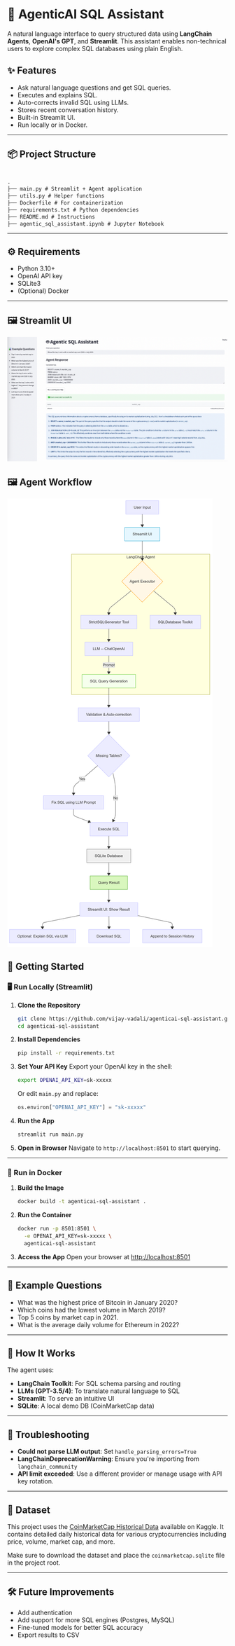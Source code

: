 # 🧠 AgenticAI SQL Assistant

A natural language interface to query structured data using **LangChain Agents**, **OpenAI's GPT**, and **Streamlit**. This assistant enables non-technical users to explore complex SQL databases using plain English.

## ✨ Features

- Ask natural language questions and get SQL queries.
- Executes and explains SQL.
- Auto-corrects invalid SQL using LLMs.
- Stores recent conversation history.
- Built-in Streamlit UI.
- Run locally or in Docker.

---

## 📦 Project Structure

```

.
├── main.py # Streamlit + Agent application
├── utils.py # Helper functions
├── Dockerfile # For containerization
├── requirements.txt # Python dependencies
├── README.md # Instructions
├── agentic_sql_assistant.ipynb # Jupyter Notebook

```

---

## ⚙️ Requirements

- Python 3.10+
- OpenAI API key
- SQLite3
- (Optional) Docker

---

## 🖼️ Streamlit UI

![Agent UI Screenshot](images/streamlit.png)

## 🖼️ Agent Workflow

![Workflow](images/workflow.png)

## 🚀 Getting Started

### 🖥️ Run Locally (Streamlit)

1. **Clone the Repository**

   ```bash
   git clone https://github.com/vijay-vadali/agenticai-sql-assistant.git
   cd agenticai-sql-assistant
   ```

2. **Install Dependencies**

   ```bash
   pip install -r requirements.txt
   ```

3. **Set Your API Key**
   Export your OpenAI key in the shell:

   ```bash
   export OPENAI_API_KEY=sk-xxxxx
   ```

   Or edit `main.py` and replace:

   ```python
   os.environ["OPENAI_API_KEY"] = "sk-xxxxx"
   ```

4. **Run the App**

   ```bash
   streamlit run main.py
   ```

5. **Open in Browser**
   Navigate to `http://localhost:8501` to start querying.

---

### 🐳 Run in Docker

1. **Build the Image**

   ```bash
   docker build -t agenticai-sql-assistant .
   ```

2. **Run the Container**

   ```bash
   docker run -p 8501:8501 \
     -e OPENAI_API_KEY=sk-xxxxx \
     agenticai-sql-assistant
   ```

3. **Access the App**
   Open your browser at [http://localhost:8501](http://localhost:8501)

---

## 🧪 Example Questions

- What was the highest price of Bitcoin in January 2020?
- Which coins had the lowest volume in March 2019?
- Top 5 coins by market cap in 2021.
- What is the average daily volume for Ethereum in 2022?

---

## 🧠 How It Works

The agent uses:

- **LangChain Toolkit**: For SQL schema parsing and routing
- **LLMs (GPT-3.5/4)**: To translate natural language to SQL
- **Streamlit**: To serve an intuitive UI
- **SQLite**: A local demo DB (CoinMarketCap data)

---

## 🐛 Troubleshooting

- **Could not parse LLM output**: Set `handle_parsing_errors=True`
- **LangChainDeprecationWarning**: Ensure you're importing from `langchain_community`
- **API limit exceeded**: Use a different provider or manage usage with API key rotation.

---

## 📂 Dataset

This project uses the [CoinMarketCap Historical Data](https://www.kaggle.com/datasets/bizzyvinci/coinmarketcap-historical-data) available on Kaggle. It contains detailed daily historical data for various cryptocurrencies including price, volume, market cap, and more.

Make sure to download the dataset and place the `coinmarketcap.sqlite` file in the project root.

---

## 🛠️ Future Improvements

- Add authentication
- Add support for more SQL engines (Postgres, MySQL)
- Fine-tuned models for better SQL accuracy
- Export results to CSV
